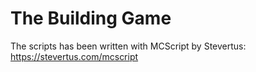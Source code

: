 # The Building Game
The scripts has been written with MCScript by Stevertus: https://stevertus.com/mcscript
